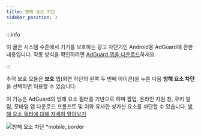 ```yaml
---
title: 방해 요소 차단
sidebar_position: 3
---
```


:::info

이 글은 시스템 수준에서 기기를 보호하는 광고 차단기인 Android용 AdGuard에 관한 내용입니다. 작동 방식을 확인하려면 [AdGuard 앱을 다운로드](https://agrd.io/download-kb-adblock)하세요.

:::

추적 보호 모듈은 **보호** 탭(화면 하단의 왼쪽 두 번째 아이콘)을 누른 다음 **방해 요소 차단**을 선택하면 이용할 수 있습니다.

이 기능은 AdGuard의 방해 요소 필터를 기반으로 하며 팝업, 온라인 지원 창, 쿠키 알림, 모바일 앱 다운로드 프롬프트 및 이와 유사한 성가신 요소를 차단할 수 있습니다. [방해 요소 필터에 대해 자세히 알아보기](/general/ad-filtering/adguard-filters/#adguard-filters)

![방해 요소 차단 \*mobile\_border](https://cdn.adtidy.org/blog/new/lwujvannoyance.png)
